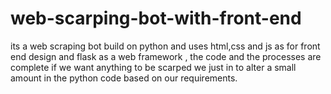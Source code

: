 # web-scarping-bot-with-front-end
its a web scraping bot build on python and uses html,css and js as for front end design and flask as a web framework , the code and the processes are complete if we want anything to be scarped we just in to alter a small amount in the python code based on our requirements.
